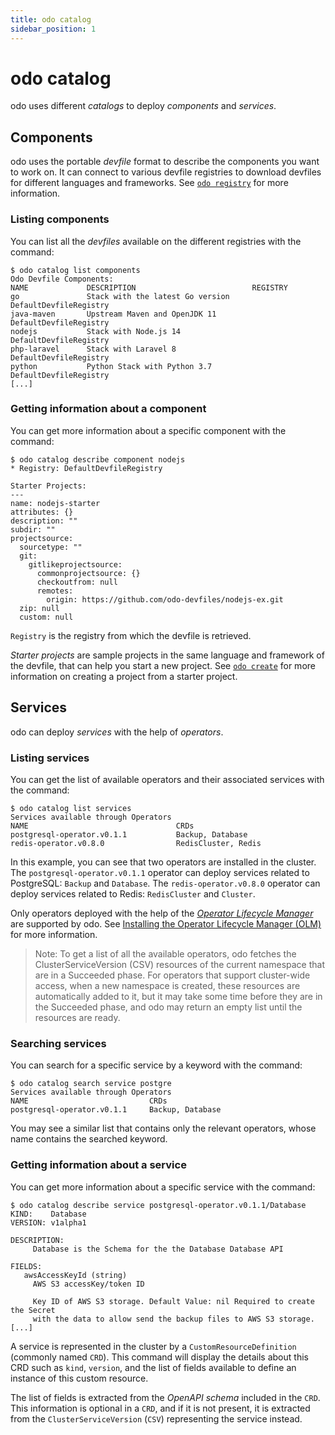 ```yaml
---
title: odo catalog
sidebar_position: 1
---
```

# odo catalog

odo uses different *catalogs* to deploy *components* and *services*.

## Components

odo uses the portable *devfile* format to describe the components you want to work on. It can connect to various devfile registries to download devfiles for different languages and frameworks. See [`odo registry`](/docs/command-reference/registry) for more information.

### Listing components

You can list all the *devfiles* available on the different registries with the command:

```
$ odo catalog list components
Odo Devfile Components:
NAME             DESCRIPTION                          REGISTRY
go               Stack with the latest Go version     DefaultDevfileRegistry
java-maven       Upstream Maven and OpenJDK 11        DefaultDevfileRegistry
nodejs           Stack with Node.js 14                DefaultDevfileRegistry
php-laravel      Stack with Laravel 8                 DefaultDevfileRegistry
python           Python Stack with Python 3.7         DefaultDevfileRegistry
[...]
```

### Getting information about a component

You can get more information about a specific component with the command:

```
$ odo catalog describe component nodejs
* Registry: DefaultDevfileRegistry

Starter Projects:
---
name: nodejs-starter
attributes: {}
description: ""
subdir: ""
projectsource:
  sourcetype: ""
  git:
    gitlikeprojectsource:
      commonprojectsource: {}
      checkoutfrom: null
      remotes:
        origin: https://github.com/odo-devfiles/nodejs-ex.git
  zip: null
  custom: null
```

`Registry` is the registry from which the devfile is retrieved.

*Starter projects* are sample projects in the same language and framework of the devfile, that can help you start a new project. See [`odo create`](/docs/command-reference/create) for more information on creating a project from a starter project.

## Services

odo can deploy *services* with the help of *operators*.

### Listing services

You can get the list of available operators and their associated services with the command:

```
$ odo catalog list services
Services available through Operators
NAME                                 CRDs
postgresql-operator.v0.1.1           Backup, Database
redis-operator.v0.8.0                RedisCluster, Redis
```

In this example, you can see that two operators are installed in the cluster. The `postgresql-operator.v0.1.1` operator can deploy services related to PostgreSQL: `Backup` and `Database`. The `redis-operator.v0.8.0` operator can deploy services related to Redis: `RedisCluster` and `Cluster`.

Only operators deployed with the help of the [*Operator Lifecycle Manager*](https://olm.operatorframework.io/) are supported by odo. See [Installing the Operator Lifecycle Manager (OLM)](/docs/getting-started/cluster-setup/kubernetes#installing-the-operator-lifecycle-manager-olm) for more information.

> Note: To get a list of all the available operators, odo fetches the ClusterServiceVersion (CSV) resources of the current namespace that are in a Succeeded phase. For operators that support cluster-wide access, when a new namespace is created, these resources are automatically added to it, but it may take some time before they are in the Succeeded phase, and odo may return an empty list until the resources are ready.

### Searching services

You can search for a specific service by a keyword with the command:

```
$ odo catalog search service postgre
Services available through Operators
NAME                           CRDs
postgresql-operator.v0.1.1     Backup, Database
```

You may see a similar list that contains only the relevant operators, whose name contains the searched keyword.

### Getting information about a service

You can get more information about a specific service with the command:

```
$ odo catalog describe service postgresql-operator.v0.1.1/Database
KIND:    Database
VERSION: v1alpha1

DESCRIPTION:
     Database is the Schema for the the Database Database API

FIELDS:
   awsAccessKeyId (string)   
     AWS S3 accessKey/token ID

     Key ID of AWS S3 storage. Default Value: nil Required to create the Secret
     with the data to allow send the backup files to AWS S3 storage.
[...]
```

A service is represented in the cluster by a `CustomResourceDefinition` (commonly named `CRD`). This command will display the details about this CRD such as  `kind`, `version`, and the list of fields available to define an instance of this custom resource.

The list of fields is extracted from the *OpenAPI schema* included in the `CRD`. This information is optional in a `CRD`, and if it is not present, it is extracted from the `ClusterServiceVersion` (`CSV`) representing the service instead.
